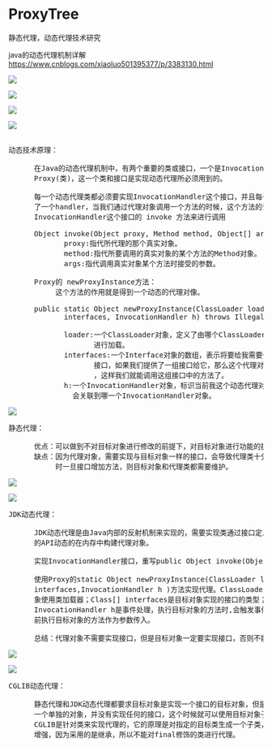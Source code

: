 # ProxyTree
静态代理，动态代理技术研究

java的动态代理机制详解
https://www.cnblogs.com/xiaoluo501395377/p/3383130.html

![](https://i.imgur.com/L6WIuSZ.png)

![](https://i.imgur.com/RyOE6vM.png)

![](https://i.imgur.com/ZQurV7K.png)

![](https://i.imgur.com/aSsPtPf.png)

<pre> 
动态技术原理：

      在Java的动态代理机制中，有两个重要的类或接口，一个是InvocationHandler(接口)，
      Proxy(类)，这一个类和接口是实现动态代理所必须用到的。

      每一个动态代理类都必须要实现InvocationHandler这个接口，并且每个代理类的实例都关联到
      了一个handler，当我们通过代理对象调用一个方法的时候，这个方法的调用就会被转发为由
      InvocationHandler这个接口的 invoke 方法来进行调用

      Object invoke(Object proxy, Method method, Object[] args) throws Throwable
             proxy:指代所代理的那个真实对象。
             method:指代所要调用的真实对象的某个方法的Method对象。
             args:指代调用真实对象某个方法时接受的参数。

      Proxy的 newProxyInstance方法：
           这个方法的作用就是得到一个动态的代理对像。

      public static Object newProxyInstance(ClassLoader loader, Class<?>[]
             interfaces, InvocationHandler h) throws IllegalArgumentException

             loader:一个ClassLoader对象，定义了由哪个ClassLoader对象来对生成的代理对象
                    进行加载。
             interfaces:一个Interface对象的数组，表示将要给我需要代理的对象提供一组什么
                    接口，如果我们提供了一组接口给它，那么这个代理对象就宣称实现了该接口
                    ，这样我们就能调用这组接口中的方法了。
             h:一个InvocationHandler对象，标识当前我这个动态代理对象在调用方法的时候，
               会关联到哪一个InvocationHandler对象。
</pre>

![](https://i.imgur.com/2x3MI0J.png)

<pre>
静态代理：

      优点：可以做到不对目标对象进行修改的前提下，对目标对象进行功能的扩展和拦截。
      缺点：因为代理对象，需要实现与目标对象一样的接口，会导致代理类十分繁多，不易维护，同
           时一旦接口增加方法，则目标对象和代理类都需要维护。
</pre>

![](https://i.imgur.com/kbSukAO.png)

![](https://i.imgur.com/RUATn9h.png)

<pre>
JDK动态代理：

      JDK动态代理是由Java内部的反射机制来实现的，需要实现类通过接口定义业务方法，利用JDK
      的API动态的在内存中构建代理对象。

      实现InvocationHandler接口，重写public Object invoke(Object proxy, Method method, Object[] args)方法。

      使用Proxy的static Object newProxyInstance(ClassLoader loader, Class<?>[] 
      interfaces,InvocationHandler h )方法实现代理。ClassLoader loader指定当前目标对
      象使用类加载器；Class<?>[] interfaces是目标对象实现的接口的类型；
      InvocationHandler h是事件处理，执行目标对象的方法时,会触发事件处理器的方法，会把当
      前执行目标对象的方法作为参数传入。

      总结：代理对象不需要实现接口，但是目标对象一定要实现接口，否则不能用动态代理。
</pre>

![](https://i.imgur.com/E9RNLgX.png)

![](https://i.imgur.com/u7aC2SJ.png)

<pre>
CGLIB动态代理：

      静态代理和JDK动态代理都要求目标对象是实现一个接口的目标对象，但是有时候目标对象只是
      一个单独的对象，并没有实现任何的接口，这个时候就可以使用目标对象子类的方式实现代理。
      CGLIB是针对类来实现代理的，它的原理是对指定的目标类生成一个子类，并覆盖其中方法实现
      增强，因为采用的是继承，所以不能对final修饰的类进行代理。
</pre>